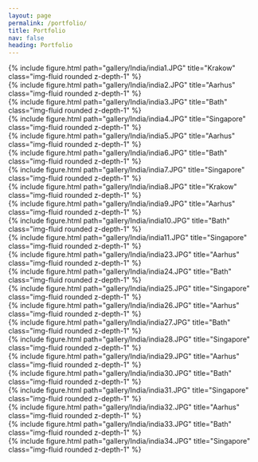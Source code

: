 ```yaml
---
layout: page
permalink: /portfolio/
title: Portfolio
nav: false
heading: Portfolio
---
```

  
 

<div class="row">
    <div class="col-sm mt-3 mt-md-0">
        {% include figure.html path="gallery/India/india1.JPG" title="Krakow" class="img-fluid rounded z-depth-1" %}
    </div>
</div>
 

<div class="row">
    <div class="col-sm mt-3 mt-md-0">
        {% include figure.html path="gallery/India/india2.JPG" title="Aarhus" class="img-fluid rounded z-depth-1" %}
    </div>
    <div class="col-sm mt-3 mt-md-0">
        {% include figure.html path="gallery/India/india3.JPG" title="Bath" class="img-fluid rounded z-depth-1" %}
    </div>
    <div class="col-sm mt-3 mt-md-0">
        {% include figure.html path="gallery/India/india4.JPG" title="Singapore" class="img-fluid rounded z-depth-1" %}
    </div>
</div>

<div class="row">
    <div class="col-sm mt-3 mt-md-0">
        {% include figure.html path="gallery/India/india5.JPG" title="Aarhus" class="img-fluid rounded z-depth-1" %}
    </div>
    <div class="col-sm mt-3 mt-md-0">
        {% include figure.html path="gallery/India/india6.JPG" title="Bath" class="img-fluid rounded z-depth-1" %}
    </div>
    <div class="col-sm mt-3 mt-md-0">
        {% include figure.html path="gallery/India/india7.JPG" title="Singapore" class="img-fluid rounded z-depth-1" %}
    </div>
</div>

<div class="row">
    <div class="col-sm mt-3 mt-md-0">
        {% include figure.html path="gallery/India/india8.JPG" title="Krakow" class="img-fluid rounded z-depth-1" %}
    </div>
</div>




<div class="row">
    <div class="col-sm mt-3 mt-md-0">
        {% include figure.html path="gallery/India/india9.JPG" title="Aarhus" class="img-fluid rounded z-depth-1" %}
    </div>
    <div class="col-sm mt-3 mt-md-0">
        {% include figure.html path="gallery/India/india10.JPG" title="Bath" class="img-fluid rounded z-depth-1" %}
    </div>
    <div class="col-sm mt-3 mt-md-0">
        {% include figure.html path="gallery/India/india11.JPG" title="Singapore" class="img-fluid rounded z-depth-1" %}
    </div>
</div>


<div class="row">
    <div class="col-sm mt-3 mt-md-0">
        {% include figure.html path="gallery/India/india23.JPG" title="Aarhus" class="img-fluid rounded z-depth-1" %}
    </div>
    <div class="col-sm mt-3 mt-md-0">
        {% include figure.html path="gallery/India/india24.JPG" title="Bath" class="img-fluid rounded z-depth-1" %}
    </div>
    <div class="col-sm mt-3 mt-md-0">
        {% include figure.html path="gallery/India/india25.JPG" title="Singapore" class="img-fluid rounded z-depth-1" %}
    </div>
</div>
 
 
 <div class="row">
    <div class="col-sm mt-3 mt-md-0">
        {% include figure.html path="gallery/India/india26.JPG" title="Aarhus" class="img-fluid rounded z-depth-1" %}
    </div>
    <div class="col-sm mt-3 mt-md-0">
        {% include figure.html path="gallery/India/india27.JPG" title="Bath" class="img-fluid rounded z-depth-1" %}
    </div>
    <div class="col-sm mt-3 mt-md-0">
        {% include figure.html path="gallery/India/india28.JPG" title="Singapore" class="img-fluid rounded z-depth-1" %}
    </div>
</div>

 <div class="row">
    <div class="col-sm mt-3 mt-md-0">
        {% include figure.html path="gallery/India/india29.JPG" title="Aarhus" class="img-fluid rounded z-depth-1" %}
    </div>
    <div class="col-sm mt-3 mt-md-0">
        {% include figure.html path="gallery/India/india30.JPG" title="Bath" class="img-fluid rounded z-depth-1" %}
    </div>
    <div class="col-sm mt-3 mt-md-0">
        {% include figure.html path="gallery/India/india31.JPG" title="Singapore" class="img-fluid rounded z-depth-1" %}
    </div>
</div>

 <div class="row">
    <div class="col-sm mt-3 mt-md-0">
        {% include figure.html path="gallery/India/india32.JPG" title="Aarhus" class="img-fluid rounded z-depth-1" %}
    </div>
    <div class="col-sm mt-3 mt-md-0">
        {% include figure.html path="gallery/India/india33.JPG" title="Bath" class="img-fluid rounded z-depth-1" %}
    </div>
    <div class="col-sm mt-3 mt-md-0">
        {% include figure.html path="gallery/India/india34.JPG" title="Singapore" class="img-fluid rounded z-depth-1" %}
    </div>
</div>